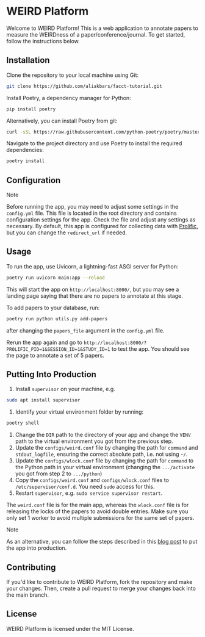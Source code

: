# WEIRD Platform

Welcome to WEIRD Platform! This is a web application to annotate papers to measure the WEIRDness of a paper/conference/journal. To get started, follow the instructions below.

## Installation

Clone the repository to your local machine using Git:

```bash
git clone https://github.com/aliakbars/facct-tutorial.git
```

Install Poetry, a dependency manager for Python:
```bash
pip install poetry
```

Alternatively, you can install Poetry from git:
```bash
curl -sSL https://raw.githubusercontent.com/python-poetry/poetry/master/get-poetry.py | python -
```

Navigate to the project directory and use Poetry to install the required dependencies:
```bash
poetry install
```

## Configuration

> [!NOTE]
> Before running the app, you may need to adjust some settings in the `config.yml` file. This file is located in the root directory and contains configuration settings for the app. Check the file and adjust any settings as necessary. By default, this app is configured for collecting data with [Prolific](https://www.prolific.co/), but you can change the `redirect_url` if needed.

## Usage

To run the app, use Uvicorn, a lightning-fast ASGI server for Python:
```bash
poetry run uvicorn main:app --reload
```

This will start the app on `http://localhost:8000/`, but you may see a landing page saying that there are no papers to annotate at this stage.

To add papers to your database, run:
```bash
poetry run python utils.py add-papers
```
after changing the `papers_file` argument in the `config.yml` file.

Rerun the app again and go to `http://localhost:8000/?PROLIFIC_PID=1&SESSION_ID=1&STUDY_ID=1` to test the app. You should see the page to annotate a set of 5 papers.

## Putting Into Production

1. Install `supervisor` on your machine, e.g.
```bash
sudo apt install supervisor
```
1. Identify your virtual environment folder by running:
```bash
poetry shell
```
1. Change the `DIR` path to the directory of your app and change the `VENV` path to the virtual environment you got from the previous step.
1. Update the `configs/weird.conf` file by changing the path for `command` and `stdout_logfile`, ensuring the correct absolute path, i.e. not using `~/`.
1. Update the `configs/wlock.conf` file by changing the path for `command` to the Python path in your virtual environment (changing the `.../activate` you got from step 2 to `.../python`)
1. Copy the `configs/weird.conf` and `configs/wlock.conf` files to `/etc/supervisor/conf.d`. You need `sudo` access for this.
1. Restart `supervisor`, e.g. `sudo service supervisor restart`.

The `weird.conf` file is for the main app, whereas the `wlock.conf` file is for releasing the locks of the papers to avoid double entries. Make sure you only set 1 worker to avoid multiple submissions for the same set of papers.

> [!NOTE]
> As an alternative, you can follow the steps described in this [blog post](https://dylancastillo.co/fastapi-nginx-gunicorn/#step-4-configure-gunicorn) to put the app into production.

## Contributing

If you'd like to contribute to WEIRD Platform, fork the repository and make your changes. Then, create a pull request to merge your changes back into the main branch.

## License

WEIRD Platform is licensed under the MIT License.